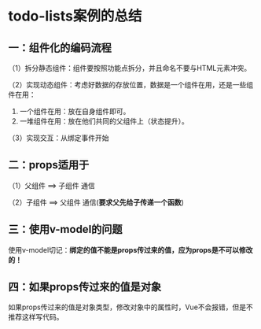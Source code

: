# todo-lists案例的总结

## 一：组件化的编码流程

（1）拆分静态组件：组件要按照功能点拆分，并且命名不要与HTML元素冲突。

（2）实现动态组件：考虑好数据的存放位置，数据是一个组件在用，还是一些组件在用：

1. 一个组件在用：放在自身组件即可。
2. 一堆组件在用：放在他们共同的父组件上（状态提升）。

（3）实现交互：从绑定事件开始

## 二：props适用于

（1）父组件 ==> 子组件 通信

（2）子组件 ==> 父组件 通信(**要求父先给子传递一个函数**)



## 三：使用v-model的问题

使用v-model切记：**绑定的值不能是props传过来的值，应为props是不可以修改的！**



## 四：如果props传过来的值是对象

如果props传过来的值是对象类型，修改对象中的属性时，Vue不会报错，但是不推荐这样写代码。